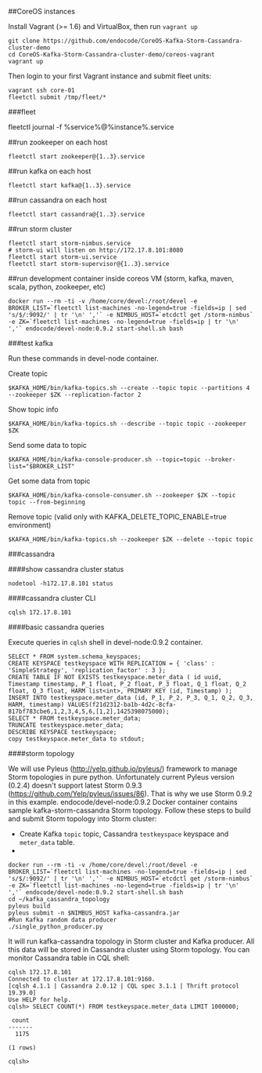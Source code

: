##CoreOS instances

Install Vagrant (>= 1.6) and VirtualBox, then run ```vagrant up```

```
git clone https://github.com/endocode/CoreOS-Kafka-Storm-Cassandra-cluster-demo
cd CoreOS-Kafka-Storm-Cassandra-cluster-demo/coreos-vagrant
vagrant up
```

Then login to your first Vagrant instance and submit fleet units:
```
vagrant ssh core-01
fleetctl submit /tmp/fleet/*
```

###fleet

fleetctl journal -f %service%@%instance%.service

##run zookeeper on each host

```
fleetctl start zookeeper@{1..3}.service
```

##run kafka on each host

```
fleetctl start kafka@{1..3}.service
```

##run cassandra on each host

```
fleetctl start cassandra@{1..3}.service
```

##run storm cluster

```
fleetctl start storm-nimbus.service
# storm-ui will listen on http://172.17.8.101:8080
fleetctl start storm-ui.service
fleetctl start storm-supervisor@{1..3}.service
```

##run development container inside coreos VM (storm, kafka, maven, scala, python, zookeeper, etc)

```docker run --rm -ti -v /home/core/devel:/root/devel -e BROKER_LIST=`fleetctl list-machines -no-legend=true -fields=ip | sed 's/$/:9092/' | tr '\n' ','` -e NIMBUS_HOST=`etcdctl get /storm-nimbus` -e ZK=`fleetctl list-machines -no-legend=true -fields=ip | tr '\n' ','` endocode/devel-node:0.9.2 start-shell.sh bash```

###test kafka

Run these commands in devel-node container.

Create topic

```$KAFKA_HOME/bin/kafka-topics.sh --create --topic topic --partitions 4 --zookeeper $ZK --replication-factor 2```

Show topic info

```$KAFKA_HOME/bin/kafka-topics.sh --describe --topic topic --zookeeper $ZK```

Send some data to topic

```$KAFKA_HOME/bin/kafka-console-producer.sh --topic=topic --broker-list="$BROKER_LIST"```

Get some data from topic

```$KAFKA_HOME/bin/kafka-console-consumer.sh --zookeeper $ZK --topic topic --from-beginning```

Remove topic (valid only with KAFKA_DELETE_TOPIC_ENABLE=true environment)

```$KAFKA_HOME/bin/kafka-topics.sh --zookeeper $ZK --delete --topic topic```

###cassandra

####show cassandra cluster status

```nodetool -h172.17.8.101 status```

####cassandra cluster CLI


```cqlsh 172.17.8.101```

####basic cassandra queries

Execute queries in ```cqlsh``` shell in devel-node:0.9.2 container.

```
SELECT * FROM system.schema_keyspaces;
CREATE KEYSPACE testkeyspace WITH REPLICATION = { 'class' : 'SimpleStrategy', 'replication_factor' : 3 };
CREATE TABLE IF NOT EXISTS testkeyspace.meter_data ( id uuid, Timestamp timestamp, P_1 float, P_2 float, P_3 float, Q_1 float, Q_2 float, Q_3 float, HARM list<int>, PRIMARY KEY (id, Timestamp) );
INSERT INTO testkeyspace.meter_data (id, P_1, P_2, P_3, Q_1, Q_2, Q_3, HARM, timestamp) VALUES(f21d2312-ba1b-4d2c-8cfa-817bf783cbe6,1,2,3,4,5,6,[1,2],1425398075000);
SELECT * FROM testkeyspace.meter_data;
TRUNCATE testkeyspace.meter_data;
DESCRIBE KEYSPACE testkeyspace;
copy testkeyspace.meter_data to stdout;
```

####storm topology

We will use Pyleus (http://yelp.github.io/pyleus/) framework to manage Storm topologies in pure python. Unfortunately current Pyleus version (0.2.4) doesn't support latest Storm 0.9.3 (https://github.com/Yelp/pyleus/issues/86). That is why we use Storm 0.9.2 in this example.
endocode/devel-node:0.9.2 Docker container contains sample kafka-storm-cassandra Storm topology. Follow these steps to build and submit Storm topology into Storm cluster:

* Create Kafka ```topic``` topic, Cassandra ```testkeyspace``` keyspace and ```meter_data``` table.
* 

```
docker run --rm -ti -v /home/core/devel:/root/devel -e BROKER_LIST=`fleetctl list-machines -no-legend=true -fields=ip | sed 's/$/:9092/' | tr '\n' ','` -e NIMBUS_HOST=`etcdctl get /storm-nimbus` -e ZK=`fleetctl list-machines -no-legend=true -fields=ip | tr '\n' ','` endocode/devel-node:0.9.2 start-shell.sh bash
cd ~/kafka_cassandra_topology
pyleus build
pyleus submit -n $NIMBUS_HOST kafka-cassandra.jar
#Run Kafka random data producer
./single_python_producer.py
```

It will run kafka-cassandra topology in Storm cluster and Kafka producer. All this data will be stored in Cassandra cluster using Storm topology. You can monitor Cassandra table in CQL shell:

```
cqlsh 172.17.8.101
Connected to cluster at 172.17.8.101:9160.
[cqlsh 4.1.1 | Cassandra 2.0.12 | CQL spec 3.1.1 | Thrift protocol 19.39.0]
Use HELP for help.
cqlsh> SELECT COUNT(*) FROM testkeyspace.meter_data LIMIT 1000000;

 count
-------
  1175

(1 rows)

cqlsh>
```
